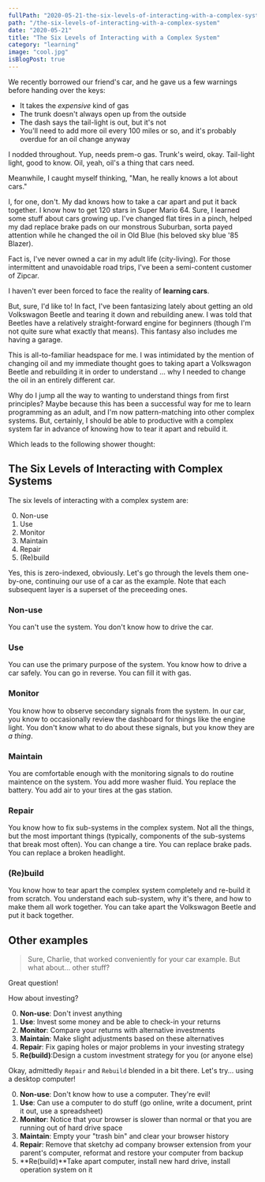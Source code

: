 ```yaml
---
fullPath: "2020-05-21-the-six-levels-of-interacting-with-a-complex-system"
path: "/the-six-levels-of-interacting-with-a-complex-system"
date: "2020-05-21"
title: "The Six Levels of Interacting with a Complex System"
category: "learning"
image: "cool.jpg"
isBlogPost: true
---
```


We recently borrowed our friend's car, and he gave us a few warnings before handing over the keys:

* It takes the *expensive* kind of gas
* The trunk doesn't always open up from the outside
* The dash says the tail-light is out, but it's not
* You'll need to add more oil every 100 miles or so, and it's probably overdue for an oil change anyway

I nodded throughout. Yup, needs prem-o gas. Trunk's weird, okay. Tail-light light, good to know. Oil, yeah, oil's a thing that cars need.

Meanwhile, I caught myself thinking, "Man, he really knows a lot about cars."

I, for one, don't. My dad knows how to take a car apart and put it back together. I know how to get 120 stars in Super Mario 64. Sure, I learned some stuff about cars growing up. I've changed flat tires in a pinch, helped my dad replace brake pads on our monstrous Suburban, sorta payed attention while he changed the oil in Old Blue (his beloved sky blue '85 Blazer).

Fact is, I've never owned a car in my adult life (city-living). For those intermittent and unavoidable road trips, I've been a semi-content customer of Zipcar. 

I haven't ever been forced to face the reality of **learning cars**.

But, sure, I'd like to! In fact, I've been fantasizing lately about getting an old Volkswagon Beetle and tearing it down and rebuilding anew. I was told that Beetles have a relatively straight-forward engine for beginners (though I'm not quite sure what exactly that means). This fantasy also includes me having a garage.

This is all-to-familiar headspace for me. I was intimidated by the mention of changing oil and my immediate thought goes to taking apart a Volkswagon Beetle and rebuilding it in order to understand ... why I needed to change the oil in an entirely different car.

Why do I jump all the way to wanting to understand things from first principles? Maybe because this has been a successful way for me to learn programming as an adult, and I'm now pattern-matching into other complex systems. But, certainly, I should be able to productive with a complex system far in advance of knowing how to tear it apart and rebuild it.

Which leads to the following shower thought:

## The Six Levels of Interacting with Complex Systems

The six levels of interacting with a complex system are:

0. Non-use
1. Use
2. Monitor
3. Maintain
4. Repair
5. (Re)build

Yes, this is zero-indexed, obviously. Let's go through the levels them one-by-one, continuing our use of a car as the example. Note that each subsequent layer is a superset of the preceeding ones.

### Non-use

You can't use the system. You don't know how to drive the car.

### Use

You can use the primary purpose of the system. You know how to drive a car safely. You can go in reverse. You can fill it with gas.

### Monitor

You know how to observe secondary signals from the system. In our car, you know to occasionally review the dashboard for things like the engine light. You don't know what to do about these signals, but you know they are *a thing*.

### Maintain

You are comfortable enough with the monitoring signals to do routine maintence on the system. You add more washer fluid. You replace the battery. You add air to your tires at the gas station.

### Repair

You know how to fix sub-systems in the complex system. Not all the things, but the most important things (typically, components of the sub-systems that break most often). You can change a tire. You can replace brake pads. You can replace a broken headlight.

### (Re)build

You know how to tear apart the complex system completely and re-build it from scratch. You understand each sub-system, why it's there, and how to make them all work together. You can take apart the Volkswagon Beetle and put it back together.


## Other examples

> Sure, Charlie, that worked conveniently for your car example. But what about... other stuff?

Great question!

How about investing?

0. **Non-use**: Don't invest anything
1. **Use**: Invest some money and be able to check-in your returns
2. **Monitor**: Compare your returns with alternative investments
3. **Maintain**: Make slight adjustments based on these alternatives
4. **Repair**: Fix gaping holes or major problems in your investing strategy
5. **Re(build)**:Design a custom investment strategy for you (or anyone else)

Okay, admittedly `Repair` and `Rebuild` blended in a bit there. Let's try... using a desktop computer!

0. **Non-use**: Don't know how to use a computer. They're evil!
1. **Use**: Can use a computer to do stuff (go online, write a document, print it out, use a spreadsheet)
2. **Monitor**: Notice that your browser is slower than normal or that you are running out of hard drive space
3. **Maintain**: Empty your "trash bin" and clear your browser history
4. **Repair**: Remove that sketchy ad company browser extension from your parent's computer, reformat and restore your computer from backup
5. **Re(build)**Take apart computer, install new hard drive, install operation system on it

